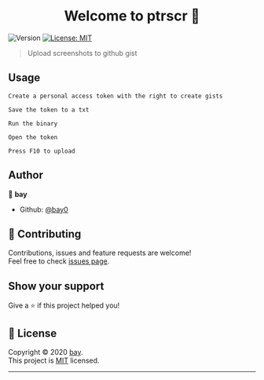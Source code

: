 <h1 align="center">Welcome to ptrscr 👋</h1>
<p>
  <img alt="Version" src="https://img.shields.io/badge/version-1.0.0-blue.svg?cacheSeconds=2592000" />
  <a href="https://github.com/bay0/ptrscr/blob/master/LICENSE" target="_blank">
    <img alt="License: MIT" src="https://img.shields.io/badge/License-MIT-yellow.svg" />
  </a>
</p>

> Upload screenshots to github gist

## Usage

```
Create a personal access token with the right to create gists

Save the token to a txt

Run the binary

Open the token

Press F10 to upload

```

## Author

👤 **bay**

* Github: [@bay0](https://github.com/bay0)

## 🤝 Contributing

Contributions, issues and feature requests are welcome!<br />Feel free to check [issues page](https://github.com/bay0/ptrscr/issues). 

## Show your support

Give a ⭐️ if this project helped you!

## 📝 License

Copyright © 2020 [bay](https://github.com/bay0).<br />
This project is [MIT](https://github.com/bay0/ptrscr/blob/master/LICENSE) licensed.

***